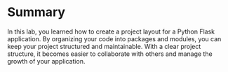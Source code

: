 # Summary

In this lab, you learned how to create a project layout for a Python Flask application. By organizing your code into packages and modules, you can keep your project structured and maintainable. With a clear project structure, it becomes easier to collaborate with others and manage the growth of your application.
